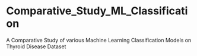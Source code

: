 # Comparative_Study_ML_Classification

A Comparative Study of various Machine Learning Classification Models on Thyroid Disease Dataset 
